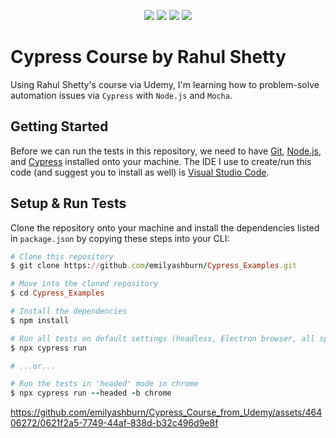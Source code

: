 <p align="center">
<img src="https://img.shields.io/badge/javascript%20-%23323330.svg?&style=for-the-badge&logo=javascript&logoColor=%23F7DF1E"> <img src="https://img.shields.io/badge/-cypress-%23E5E5E5?style=for-the-badge&logo=cypress&logoColor=058a5e"> <img src="https://img.shields.io/badge/-mocha-%238D6748?style=for-the-badge&logo=mocha&logoColor=white"> <img src="https://img.shields.io/badge/node.js-6DA55F?style=for-the-badge&logo=node.js&logoColor=white">
</p>

# Cypress Course by Rahul Shetty
Using Rahul Shetty's course via Udemy, I'm learning how to problem-solve automation issues via ``Cypress`` with ``Node.js`` and ``Mocha``.

## Getting Started
Before we can run the tests in this repository, we need to have [Git](https://git-scm.com/), [Node.js](https://nodejs.org/en), and [Cypress](https://www.cypress.io/) installed onto your machine. The IDE I use to create/run this code (and suggest you to install as well) is [Visual Studio Code](https://code.visualstudio.com/).

## Setup & Run Tests
Clone the repository onto your machine and install the dependencies listed in ``package.json`` by copying these steps into your CLI:
```ruby
# Clone this repository
$ git clone https://github.com/emilyashburn/Cypress_Examples.git

# Move into the cloned repository
$ cd Cypress_Examples

# Install the dependencies
$ npm install

# Run all tests on default settings (headless, Electron browser, all specs, ...)
$ npx cypress run

# ...or...

# Run the tests in 'headed' mode in chrome
$ npx cypress run --headed -b chrome
```
https://github.com/emilyashburn/Cypress_Course_from_Udemy/assets/46406272/0621f2a5-7749-44af-838d-b32c496d9e8f
